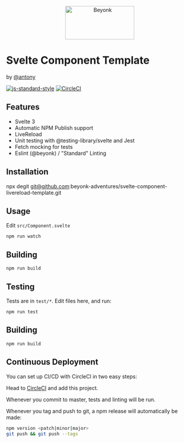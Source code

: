 <p align="center">
  <img width="186" height="90" src="https://user-images.githubusercontent.com/218949/44782765-377e7c80-ab80-11e8-9dd8-fce0e37c235b.png" alt="Beyonk" />
</p>

# Svelte Component Template

by [@antony](https://github.com/antony)

[![js-standard-style](https://img.shields.io/badge/code%20style-standard-brightgreen.svg)](http://standardjs.com) [![CircleCI](https://circleci.com/gh/beyonk-adventures/svelte-component-livereload-template.svg?style=shield)](https://circleci.com/gh/beyonk-adventures/svelte-component-livereload-template)

## Features

* Svelte 3
* Automatic NPM Publish support
* LiveReload
* Unit testing with @testing-library/svelte and Jest
* Fetch mocking for tests
* Eslint (@beyonk) / "Standard" Linting

## Installation

npx degit git@github.com:beyonk-adventures/svelte-component-livereload-template.git

## Usage

Edit `src/Component.svelte`

`npm run watch`

## Building

`npm run build`

## Testing

Tests are in `test/*`. Edit files here, and run:

`npm run test`

## Building

`npm run build`

## Continuous Deployment

You can set up CI/CD with CircleCI in two easy steps:

Head to [CircleCI](https://www.circleci.com) and add this project.

Whenever you commit to master, tests and linting will be run.

Whenever you tag and push to git, a npm release will automatically be made:

```bash
npm version <patch|minor|major>
git push && git push --tags
```